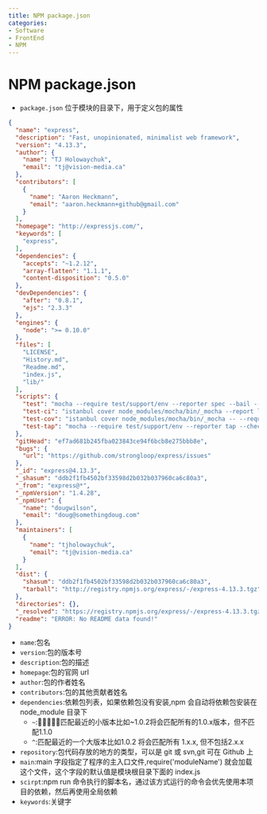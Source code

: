 ```yaml
---
title: NPM package.json
categories:
- Software
- FrontEnd
- NPM
---
```

# NPM package.json

- `package.json` 位于模块的目录下，用于定义包的属性

```json
{
  "name": "express",
  "description": "Fast, unopinionated, minimalist web framework",
  "version": "4.13.3",
  "author": {
    "name": "TJ Holowaychuk",
    "email": "tj@vision-media.ca"
  },
  "contributors": [
    {
      "name": "Aaron Heckmann",
      "email": "aaron.heckmann+github@gmail.com"
    }
  ],
  "homepage": "http://expressjs.com/",
  "keywords": [
    "express",
  ],
  "dependencies": {
    "accepts": "~1.2.12",
    "array-flatten": "1.1.1",
    "content-disposition": "0.5.0"
  },
  "devDependencies": {
    "after": "0.8.1",
    "ejs": "2.3.3"
  },
  "engines": {
    "node": ">= 0.10.0"
  },
  "files": [
    "LICENSE",
    "History.md",
    "Readme.md",
    "index.js",
    "lib/"
  ],
  "scripts": {
    "test": "mocha --require test/support/env --reporter spec --bail --check-leaks test/ test/acceptance/",
    "test-ci": "istanbul cover node_modules/mocha/bin/_mocha --report lcovonly -- --require test/support/env --reporter spec --check-leaks test/ test/acceptance/",
    "test-cov": "istanbul cover node_modules/mocha/bin/_mocha -- --require test/support/env --reporter dot --check-leaks test/ test/acceptance/",
    "test-tap": "mocha --require test/support/env --reporter tap --check-leaks test/ test/acceptance/"
  },
  "gitHead": "ef7ad681b245fba023843ce94f6bcb8e275bbb8e",
  "bugs": {
    "url": "https://github.com/strongloop/express/issues"
  },
  "_id": "express@4.13.3",
  "_shasum": "ddb2f1fb4502bf33598d2b032b037960ca6c80a3",
  "_from": "express@*",
  "_npmVersion": "1.4.28",
  "_npmUser": {
    "name": "dougwilson",
    "email": "doug@somethingdoug.com"
  },
  "maintainers": [
    {
      "name": "tjholowaychuk",
      "email": "tj@vision-media.ca"
    }
  ],
  "dist": {
    "shasum": "ddb2f1fb4502bf33598d2b032b037960ca6c80a3",
    "tarball": "http://registry.npmjs.org/express/-/express-4.13.3.tgz"
  },
  "directories": {},
  "_resolved": "https://registry.npmjs.org/express/-/express-4.13.3.tgz",
  "readme": "ERROR: No README data found!"
}
```

- `name`:包名
- `version`:包的版本号
- `description`:包的描述
- `homepage`:包的官网 url
- `author`:包的作者姓名
- `contributors`:包的其他贡献者姓名
- `dependencies`:依赖包列表，如果依赖包没有安装,npm 会自动将依赖包安装在 node_module 目录下
    - `~`:匹配最近的小版本比如~1.0.2将会匹配所有的1.0.x版本，但不匹配1.1.0
    - `^`:匹配最近的一个大版本比如1.0.2 将会匹配所有 1.x.x, 但不包括2.x.x
- `repository`:包代码存放的地方的类型，可以是 git 或 svn,git 可在 Github 上
- `main`:main 字段指定了程序的主入口文件,require('moduleName') 就会加载这个文件，这个字段的默认值是模块根目录下面的 index.js
- `scirpt`:npm run 命令执行的脚本名，通过该方式运行的命令会优先使用本项目的依赖，然后再使用全局依赖
- `keywords`:关键字